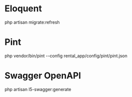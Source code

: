 # Eloquent
php artisan migrate:refresh

# Pint
php vendor/bin/pint --config rental_app/config/pint/pint.json

# Swagger OpenAPI
php artisan l5-swagger:generate


